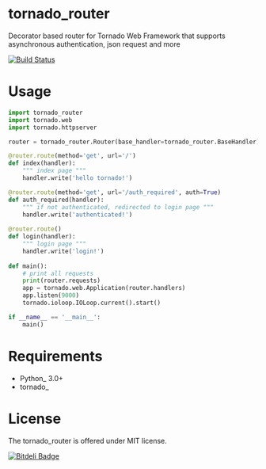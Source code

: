 
# tornado_router

Decorator based router for Tornado Web Framework that supports asynchronous authentication, json request and more

[![Build Status](https://travis-ci.org/shicky/tornado_router.svg?branch=master)](https://travis-ci.org/shicky/tornado_router)

# Usage

```python
import tornado_router
import tornado.web
import tornado.httpserver

router = tornado_router.Router(base_handler=tornado_router.BaseHandler)

@router.route(method='get', url='/')
def index(handler):
    """ index page """
    handler.write('hello tornado!')

@router.route(method='get', url='/auth_required', auth=True)
def auth_required(handler):
    """ if not authenticated, redirected to login page """
    handler.write('authenticated!')
    
@router.route()
def login(handler):
    """ login page """
    handler.write('login!')
    
def main():
    # print all requests
    print(router.requests)
    app = tornado.web.Application(router.handlers)
    app.listen(9000)
    tornado.ioloop.IOLoop.current().start()

if __name__ == '__main__':
    main()
```

# Requirements

* Python_ 3.0+
* tornado_

# License

The tornado_router is offered under MIT license.



[![Bitdeli Badge](https://d2weczhvl823v0.cloudfront.net/shicky/tornado_router/trend.png)](https://bitdeli.com/free "Bitdeli Badge")

